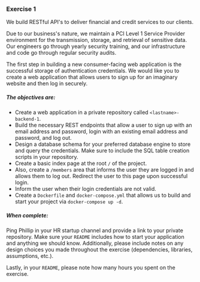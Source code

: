 ### Exercise 1

We build RESTful API's to deliver financial and credit services to our clients.

Due to our business's nature, we maintain a PCI Level 1 Service Provider environment for the transmission, storage, and retrieval of sensitive data. Our engineers go through yearly security training, and our infrastructure and code go through regular security audits.

The first step in building a new consumer-facing web application is the successful storage of authentication credentials. We would like you to create a web application that allows users to sign up for an imaginary website and then log in securely.

##### The objectives are:

- Create a web application in a private repository called `<lastname>-backend-1`.
- Build the necessary REST endpoints that allow a user to sign up with an email address and password, login with an existing email address and password, and log out.
- Design a database schema for your preferred database engine to store and query the credentials. Make sure to include the SQL table creation scripts in your repository.
- Create a basic index page at the root `/` of the project.
- Also, create a `/members` area that informs the user they are logged in and allows them to log out. Redirect the user to this page upon successful login.
- Inform the user when their login credentials are not valid.
- Create a `Dockerfile` and `docker-compose.yml` that allows us to build and start your project via `docker-compose up -d`. 

##### When complete:

Ping Phillip in your HR startup channel and provide a link to your private repository. Make sure your `README` includes how to start your application and anything we should know. Additionally, please include notes on any design choices you made throughout the exercise (dependencies, libraries, assumptions, etc.).

Lastly, in your `README`, please note how many hours you spent on the exercise.